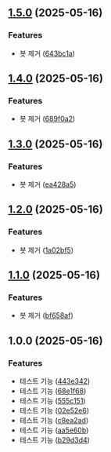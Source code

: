 ## [1.5.0](https://github.com/dyno-jun/spring-server-starter/compare/v1.4.0...v1.5.0) (2025-05-16)

### Features

* 봇 제거 ([643bc1a](https://github.com/dyno-jun/spring-server-starter/commit/643bc1a53c4458d439955fe5d842ff6c99f91165))

## [1.4.0](https://github.com/dyno-jun/spring-server-starter/compare/v1.3.0...v1.4.0) (2025-05-16)

### Features

* 봇 제거 ([689f0a2](https://github.com/dyno-jun/spring-server-starter/commit/689f0a2b8fcaf8e01f71ad23497726017333f12f))

## [1.3.0](https://github.com/dyno-jun/spring-server-starter/compare/v1.2.0...v1.3.0) (2025-05-16)

### Features

* 봇 제거 ([ea428a5](https://github.com/dyno-jun/spring-server-starter/commit/ea428a53a0ebeac77978b616260d292fe3eb9204))

## [1.2.0](https://github.com/dyno-jun/spring-server-starter/compare/v1.1.0...v1.2.0) (2025-05-16)

### Features

* 봇 제거 ([1a02bf5](https://github.com/dyno-jun/spring-server-starter/commit/1a02bf532be5736862ce44e7be479613a6fb059d))

## [1.1.0](https://github.com/dyno-jun/spring-server-starter/compare/v1.0.0...v1.1.0) (2025-05-16)

### Features

* 봇 제거 ([bf658af](https://github.com/dyno-jun/spring-server-starter/commit/bf658af779629f113a0d3c4dff8293bae132da65))

## 1.0.0 (2025-05-16)

### Features

* 테스트 기능 ([443e342](https://github.com/dyno-jun/spring-server-starter/commit/443e3420ccb20a4542356884c61a8181990a728a))
* 테스트 기능 ([68e1f68](https://github.com/dyno-jun/spring-server-starter/commit/68e1f68fec03cd42d7170c99fb0b0a2958d00fe2))
* 테스트 기능 ([555c151](https://github.com/dyno-jun/spring-server-starter/commit/555c151ecc01d3e5f72e4269167f3e6c726c12ba))
* 테스트 기능 ([02e52e6](https://github.com/dyno-jun/spring-server-starter/commit/02e52e6557bc6aa9b7fbf04b2c6ab80af835ee0e))
* 테스트 기능 ([c8ea2ad](https://github.com/dyno-jun/spring-server-starter/commit/c8ea2ad9744b0b3987b5eaee7b64fcc562badd28))
* 테스트 기능 ([aa5e60b](https://github.com/dyno-jun/spring-server-starter/commit/aa5e60bb775ab2eaa62f8ccf11dd5e3db32290e2))
* 테스트 기능 ([b29d3d4](https://github.com/dyno-jun/spring-server-starter/commit/b29d3d45b10b7149ea8953134088222073a9a71b))

